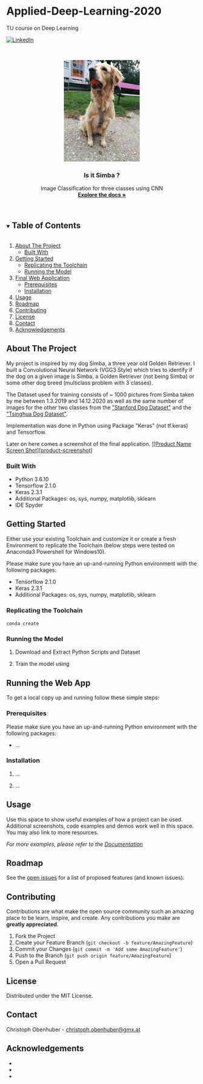 # Applied-Deep-Learning-2020
TU course on Deep Learning



<!-- PROJECT SHIELDS -->
<!--
*** I'm using markdown "reference style" links for readability.
*** Reference links are enclosed in brackets [ ] instead of parentheses ( ).
*** See the bottom of this document for the declaration of the reference variables
*** for contributors-url, forks-url, etc. This is an optional, concise syntax you may use.
*** https://www.markdownguide.org/basic-syntax/#reference-style-links
-->

[![LinkedIn][linkedin-shield]][linkedin-url ]



<!-- PROJECT LOGO -->
<br />
<p align="center">
  <a href="https://github.com/obenhuber1/Applied-Deep-Learning-2020">
    <img src="res/simba_title.jpg" alt="Logo" width="200">
  </a>

  <h3 align="center">Is it Simba ?</h3>

  <p align="center">
    Image Classification for three classes using CNN
    <br />
    <a href="https://github.com/obenhuber1/Applied-Deep-Learning-2020/tree/main/doc"><strong>Explore the docs »</strong></a>
    <br />
    <br />
  </p>
</p>



<!-- TABLE OF CONTENTS -->
<details open="open">
  <summary><h2 style="display: inline-block">Table of Contents</h2></summary>
  <ol>
    <li>
      <a href="#about-the-project">About The Project</a>
      <ul>
        <li><a href="#built-with">Built With</a></li>
      </ul>
    </li>
    <li>
      <a href="#getting-started">Getting Started</a>
      <ul>
        <li><a href="#prerequisites">Replicating the Toolchain</a></li>
        <li><a href="#installation">Running the Model</a></li>
      </ul>
    </li>
        <li>
      <a href="#final-web-application">Final Web Application</a>
      <ul>
        <li><a href="#prerequisites">Prerequisites</a></li>
        <li><a href="#installation">Installation</a></li>
      </ul>
    </li>
    <li><a href="#usage">Usage</a></li>
    <li><a href="#roadmap">Roadmap</a></li>
    <li><a href="#contributing">Contributing</a></li>
    <li><a href="#license">License</a></li>
    <li><a href="#contact">Contact</a></li>
    <li><a href="#acknowledgements">Acknowledgements</a></li>
  </ol>
</details>



<!-- ABOUT THE PROJECT -->
## About The Project
My project is inspired by my dog Simba, a three year old Golden Retriever. I built a Convolutional Neural Network (VGG3 Style) which tries to identify if the dog on a given image is Simba, a Golden Retriever (not being Simba) or some other dog breed (multiclass problem with 3 classes).

The Dataset used for training consists of ~ 1000 pictures from Simba taken by me between 1.3.2019 and 14.12.2020 as well as the same number of images for the other two classes from the <a href="http://vision.stanford.edu/aditya86/ImageNetDogs/main.html" target="_blank">"Stanford Dog Dataset"</a> and the <a href="https://cg.cs.tsinghua.edu.cn/ThuDogs/" target="_blank">"Tsinghua Dog Dataset"</a>.

Implementation was done in Python using Package "Keras" (not tf.keras) and Tensorflow.

Later on here comes a screenshot of the final application.
[![Product Name Screen Shot][product-screenshot]](https://example.com)

### Built With
* Python 3.6.10
* Tensorflow 2.1.0
* Keras 2.3.1
* Additional Packages: os, sys, numpy, matplotlib, sklearn
* IDE Spyder



<!-- GETTING STARTED -->
## Getting Started

Either use your existing Toolchain and customize it or create a fresh Environment to replicate the Toolchain (below steps were tested on Anaconda3 Powershell for Windows10).

Please make sure you have an up-and-running Python environment with the following packages:
* Tensorflow 2.1.0
* Keras 2.3.1
* Additional Packages: os, sys, numpy, matplotlib, sklearn

### Replicating the Toolchain
```
conda create

```


### Running the Model

1. Download and Extract Python Scripts and Dataset

2. Train the model using 


<!-- APPLICATION -->
## Running the Web App

To get a local copy up and running follow these simple steps:

### Prerequisites

Please make sure you have an up-and-running Python environment with the following packages:
* ...


### Installation

1. ...

2. ...

<!-- USAGE EXAMPLES -->
## Usage

Use this space to show useful examples of how a project can be used. Additional screenshots, code examples and demos work well in this space. You may also link to more resources.

_For more examples, please refer to the [Documentation](https://example.com)_



<!-- ROADMAP -->
## Roadmap

See the [open issues](https://github.com/github_username/repo_name/issues) for a list of proposed features (and known issues).



<!-- CONTRIBUTING -->
## Contributing

Contributions are what make the open source community such an amazing place to be learn, inspire, and create. Any contributions you make are **greatly appreciated**.

1. Fork the Project
2. Create your Feature Branch (`git checkout -b feature/AmazingFeature`)
3. Commit your Changes (`git commit -m 'Add some AmazingFeature'`)
4. Push to the Branch (`git push origin feature/AmazingFeature`)
5. Open a Pull Request



<!-- LICENSE -->
## License

Distributed under the MIT License.



<!-- CONTACT -->
## Contact

Christoph Obenhuber - christoph.obenhuber@gmx.at



<!-- ACKNOWLEDGEMENTS -->
## Acknowledgements

* []()
* []()
* []()





<!-- MARKDOWN LINKS & IMAGES -->
<!-- https://www.markdownguide.org/basic-syntax/#reference-style-links -->

[license-url]: https://github.com/obenhuber1/Applied-Deep-Learning-2020/tree/main/res/LICENSE.txt
[linkedin-url]: https://www.linkedin.com/in/christoph-obenhuber-2752564/
[license-shield]: https://img.shields.io/github/license/github_username/repo.svg?style=for-the-badge
[linkedin-shield]: https://img.shields.io/badge/-LinkedIn-black.svg?style=for-the-badge&logo=linkedin&colorB=555
